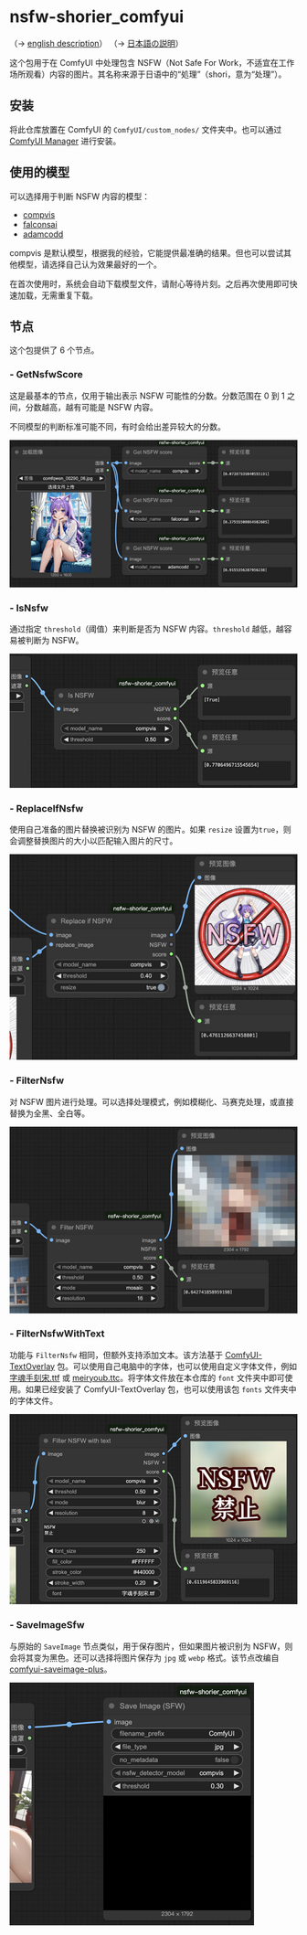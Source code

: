 # nsfw-shorier_comfyui

（→ [english description](https://github-com.translate.goog/phyblas/nsfw-shorier_comfyui/blob/master/README.md?_x_tr_sl=zh-CN&_x_tr_tl=en&_x_tr_hl=zh-CN&_x_tr_pto=wapp)）
（→ [日本語の説明](README_日本語.md)）

这个包用于在 ComfyUI 中处理包含 NSFW（Not Safe For Work，不适宜在工作场所观看）内容的图片。其名称来源于日语中的“処理”（shori，意为“处理”）。
## 安装

将此仓库放置在 ComfyUI 的 `ComfyUI/custom_nodes/` 文件夹中。也可以通过 [ComfyUI Manager](https://github.com/ltdrdata/ComfyUI-Manager) 进行安装。

## 使用的模型

可以选择用于判断 NSFW 内容的模型：
- [compvis](https://huggingface.co/CompVis/stable-diffusion-safety-checker)
- [falconsai](https://huggingface.co/Falconsai/nsfw_image_detection)
- [adamcodd](https://huggingface.co/AdamCodd/vit-base-nsfw-detector)

compvis 是默认模型，根据我的经验，它能提供最准确的结果。但也可以尝试其他模型，请选择自己认为效果最好的一个。

在首次使用时，系统会自动下载模型文件，请耐心等待片刻。之后再次使用即可快速加载，无需重复下载。

## 节点

这个包提供了 6 个节点。

### - GetNsfwScore

这是最基本的节点，仅用于输出表示 NSFW 可能性的分数。分数范围在 0 到 1 之间，分数越高，越有可能是 NSFW 内容。

不同模型的判断标准可能不同，有时会给出差异较大的分数。

![](https://github.com/phyblas/ironna_comfyui_workflow/blob/master/nsfw-shorier/nsfw-shorier_GetNsfwScore.jpg)

### - IsNsfw

通过指定 `threshold`（阈值）来判断是否为 NSFW 内容。`threshold` 越低，越容易被判断为 NSFW。

![](https://github.com/phyblas/ironna_comfyui_workflow/blob/master/nsfw-shorier/nsfw-shorier_IsNsfw.jpg)

### - ReplaceIfNsfw

使用自己准备的图片替换被识别为 NSFW 的图片。如果 `resize` 设置为`true`，则会调整替换图片的大小以匹配输入图片的尺寸。

![](https://github.com/phyblas/ironna_comfyui_workflow/blob/master/nsfw-shorier/nsfw-shorier_ReplaceIfNsfw.jpg)

### - FilterNsfw

对 NSFW 图片进行处理。可以选择处理模式，例如模糊化、马赛克处理，或直接替换为全黑、全白等。

![](https://github.com/phyblas/ironna_comfyui_workflow/blob/master/nsfw-shorier/nsfw-shorier_FilterNsfw.jpg)

### - FilterNsfwWithText

功能与 `FilterNsfw` 相同，但额外支持添加文本。该方法基于 [ComfyUI-TextOverlay](https://github.com/munkyfoot/ComfyUI-TextOverlay/tree/main) 包。可以使用自己电脑中的字体，也可以使用自定义字体文件，例如 [字魂手刻宋.ttf](https://izihun.com/shangyongziti/618.html) 或 [meiryoub.ttc](https://github.com/yidas/fonts/blob/master/Meiryo/MEIRYOB.TTC)。将字体文件放在本仓库的 `font` 文件夹中即可使用。如果已经安装了 ComfyUI-TextOverlay 包，也可以使用该包 `fonts` 文件夹中的字体文件。

![](https://github.com/phyblas/ironna_comfyui_workflow/blob/master/nsfw-shorier/nsfw-shorier_FilterNsfwWithText.jpg)

### - SaveImageSfw

与原始的 `SaveImage` 节点类似，用于保存图片，但如果图片被识别为 NSFW，则会将其变为黑色。还可以选择将图片保存为 `jpg` 或 `webp` 格式。该节点改编自 [comfyui-saveimage-plus](https://github.com/Goktug/comfyui-saveimage-plus/)。

![](https://github.com/phyblas/ironna_comfyui_workflow/blob/master/nsfw-shorier/nsfw-shorier_SaveImageSfw.jpg)